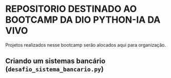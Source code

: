 # REPOSITORIO DESTINADO AO BOOTCAMP DA DIO PYTHON-IA DA VIVO

Projetos realizados nesse bootcamp serão alocados aqui para organização.

## Criando um sistemas bancário (`desafio_sistema_bancario.py`)
